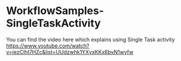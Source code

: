 WorkflowSamples-SingleTaskActivity
==================================
You can find the video here which explains using Single Task activity
https://www.youtube.com/watch?v=jezCIhI7HZc&list=UUdzwhk1YXyxKKx6bvN1wyfw
